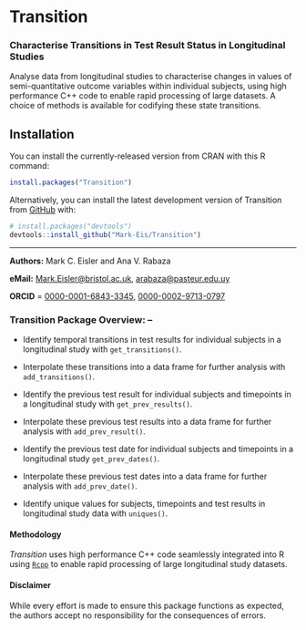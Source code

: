 # Transition
### Characterise Transitions in Test Result Status in Longitudinal Studies

Analyse data from longitudinal studies to characterise changes in values of semi-quantitative
outcome variables within individual subjects, using high performance C++ code to enable rapid
processing of large datasets. A choice of methods is available for codifying these state transitions.

## Installation

You can install the currently-released version from CRAN with this R
command:

``` r
install.packages("Transition")
```

Alternatively, you can install the latest development version of Transition
from [GitHub](https://github.com/) with:
      
``` r
# install.packages("devtools")
devtools::install_github("Mark-Eis/Transition")
```
---

**Authors:** Mark C. Eisler and Ana V. Rabaza

**eMail:** Mark.Eisler@bristol.ac.uk, arabaza@pasteur.edu.uy

**ORCID** = [0000-0001-6843-3345](https://orcid.org/0000-0001-6843-3345), 
[0000-0002-9713-0797](https://orcid.org/0000-0002-9713-0797)

### Transition Package Overview: –

* Identify temporal transitions in test results for individual subjects in a longitudinal study with
    `get_transitions()`.

* Interpolate these transitions into a data frame for further analysis with `add_transitions()`.

* Identify the previous test result for individual subjects and timepoints in a longitudinal study
    with `get_prev_results()`.

* Interpolate these previous test results into a data frame for further analysis with
    `add_prev_result()`.

* Identify the previous test date for individual subjects and timepoints in a longitudinal study
    `get_prev_dates()`.

* Interpolate these previous test dates into a data frame for further analysis with `add_prev_date()`.

* Identify unique values for subjects, timepoints and test results in longitudinal study data with
    `uniques()`.

#### Methodology  

*Transition* uses high performance C++ code seamlessly integrated into R using
[`Rcpp`](https://www.rcpp.org) to enable rapid processing of large longitudinal
study datasets.

#### Disclaimer

While every effort is made to ensure this package functions as expected, the
authors accept no responsibility for the consequences of errors.